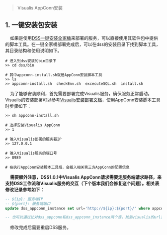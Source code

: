 > Visualis AppConn安装

## 1. 一键安装包安装
&nbsp;&nbsp;&nbsp;&nbsp;如果是使用[DSS一键安装全家桶]()来部署的服务，可以直接使用其软件包中提供的脚本工具。在一键全家桶部署完成后，可以在dss的安装目录下找到脚本工具，其目录结构和使用说明如下。
```shell
# 进入到dss安装的bin目录下
>> cd dss/bin

# 其中appconn-install.sh就是AppConn安装脚本工具
>> ls
>> appconn-install.sh  checkEnv.sh  excecuteSQL.sh  install.sh
```
&nbsp;&nbsp;&nbsp;&nbsp;为了能够安装顺利，首先需要部署完成Visualis服务，确保服务正常启动。Visualis的安装部署可以参考[Visualis安装部署文档](./Visualis_deploy_doc_cn.md)，使用AppConn安装脚本工具时步骤如下：
```shell
>> sh appconn-install.sh

# 选择安装Visualis AppConn
>> 1

# 输入Visualis部署的服务器IP
>> 127.0.0.1

# 输入Visualis服务的端口号
>> 8989

# 在执行AppConn安装脚本工具后，会插入相关第三方AppConn的配置信息
```

&nbsp;&nbsp;&nbsp;&nbsp;**需要额外注意，DSS1.0.1中Visualis AppConn请求需要走服务端请求路径，来支持DSS工作流和Visualis服务的交互（下个版本我们会修复这个问题）。相关表修改记录参考如下：**
```sql
-- ${ip}: 服务端IP
-- ${port}: 服务端端口
update dss_appconn_instance set url='http://${ip}:${port}/' where appconn_id = (select id from dss_appconn where appconn_name = 'visualis');

-- 也可以通过比对dss_appconn和dss_appconn_instance两个表，找到visualis的url列修改为对应的服务ip和端口地址。
```
&nbsp;&nbsp;&nbsp;&nbsp;修改完成后需要重启DSS服务。
